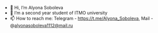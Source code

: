 - 👋 Hi, I’m Alyona Soboleva
- 🌱 I’m a second year student of ITMO university 
- 📫 How to reach me: 
      Telegram - https://t.me/Alyona_Soboleva, 
      Mail - @alyonasoboleva1112@mail.ru

